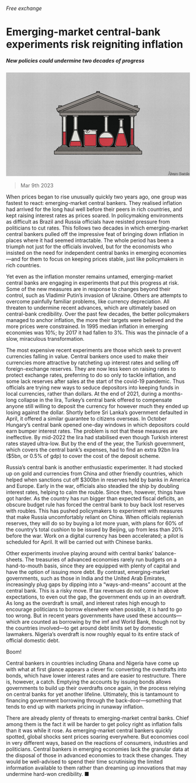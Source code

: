 ###### Free exchange

# Emerging-market central-bank experiments risk reigniting inflation 

##### New policies could undermine two decades of progress 

![image](images/20230311_FND000.jpg) 

> Mar 9th 2023 

When prices began to rise unusually quickly two years ago, one group was fastest to react: emerging-market central bankers. They realised inflation had arrived for the long haul well before their peers in rich countries, and kept raising interest rates as prices soared. In policymaking environments as difficult as Brazil and Russia officials have resisted pressure from politicians to cut rates. This follows two decades in which emerging-market central bankers pulled off the impressive feat of bringing down inflation in places where it had seemed intractable. The whole period has been a triumph not just for the officials involved, but for the economists who insisted on the need for independent central banks in emerging economies—and for them to focus on keeping prices stable, just like policymakers in rich countries.

Yet even as the inflation monster remains untamed, emerging-market central banks are engaging in experiments that put this progress at risk. Some of the new measures are in response to changes beyond their control, such as Vladimir Putin’s invasion of Ukraine. Others are attempts to overcome painfully familiar problems, like currency depreciation. All threaten to undermine recent advances, which are ultimately based on central-bank credibility. Over the past few decades, the better policymakers managed to anchor inflation, the more their targets were believed and the more prices were constrained. In 1995 median inflation in emerging economies was 10%; by 2017 it had fallen to 3%. This was the pinnacle of a slow, miraculous transformation. 

The most expensive recent experiments are those which seek to prevent currencies falling in value. Central bankers once used to make their currencies more attractive by ratcheting up interest rates and selling off foreign-exchange reserves. They are now less keen on raising rates to protect exchange rates, preferring to do so only to tackle inflation, and some lack reserves after sales at the start of the covid-19 pandemic. Thus officials are trying new ways to seduce depositors into keeping funds in local currencies, rather than dollars. At the end of 2021, during a months-long collapse in the lira, Turkey’s central bank offered to compensate anyone still willing to deposit the currency for however much they ended up losing against the dollar. Shortly before Sri Lanka’s government defaulted in April, it offered a similar guarantee to citizens overseas. In October Hungary’s central bank opened one-day windows in which depositors could earn bumper interest rates. The problem is not that these measures are ineffective. By mid-2022 the lira had stabilised even though Turkish interest rates stayed ultra-low. But by the end of the year, the Turkish government, which covers the central bank’s expenses, had to find an extra 92bn lira ($5bn, or 0.5% of gdp) to cover the cost of the deposit scheme. 

Russia’s central bank is another enthusiastic experimenter. It had stocked up on gold and currencies from China and other friendly countries, which helped when sanctions cut off $300bn in reserves held by banks in America and Europe. Early in the war, officials also steadied the ship by doubling interest rates, helping to calm the rouble. Since then, however, things have got harder. As the country has run bigger than expected fiscal deficits, an obscure budget rule has forced the central bank to buy back lost reserves with roubles. This has pushed policymakers to experiment with measures that make Russia uncomfortably reliant on China. When officials replenish reserves, they will do so by buying a lot more yuan, with plans for 60% of the country’s total cushion to be issued by Beijing, up from less than 20% before the war. Work on a digital currency has been accelerated; a pilot is scheduled for April. It will be carried out with Chinese banks. 

Other experiments involve playing around with central banks’ balance-sheets. The treasuries of advanced economies rarely run budgets on a hand-to-mouth basis, since they are equipped with plenty of capital and have the option of issuing more debt. By contrast, emerging-market governments, such as those in India and the United Arab Emirates, increasingly plug gaps by dipping into a “ways-and-means” account at the central bank. This is a risky move. If tax revenues do not come in above expectations, to even out the gap, the government ends up in an overdraft. As long as the overdraft is small, and interest rates high enough to encourage politicians to borrow elsewhere when possible, it is hard to go too wrong. But in recent years governments have used these accounts—which are counted as borrowing by the imf and World Bank, though not by the countries involved—to get around debt limits set by domestic lawmakers. Nigeria’s overdraft is now roughly equal to its entire stack of official domestic debt.

Boom!

Central bankers in countries including Ghana and Nigeria have come up with what at first glance appears a clever fix: converting the overdrafts into bonds, which have lower interest rates and are easier to restructure. There is, however, a catch. Emptying the accounts by issuing bonds allows governments to build up their overdrafts once again, in the process relying on central banks for yet another lifeline. Ultimately, this is tantamount to financing government borrowing through the back-door—something that tends to end up with markets pricing in runaway inflation. 

There are already plenty of threats to emerging-market central banks. Chief among them is the fact it will be harder to get policy right as inflation falls than it was while it rose. As emerging-market central bankers quickly spotted, global shocks sent prices soaring everywhere. But economies cool in very different ways, based on the reactions of consumers, industries and politicians. Central bankers in emerging economies lack the granular data at the disposal of those in advanced economies to track these changes. They would be well-advised to spend their time scrutinising the limited information available to them rather than dreaming up innovations that may undermine hard-won credibility. ■






